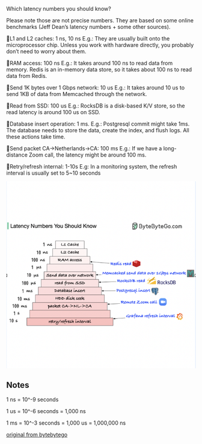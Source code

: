 Which latency numbers you should know?

Please note those are not precise numbers. They are based on some online benchmarks (Jeff Dean’s latency numbers + some other sources).

🔹L1 and L2 caches: 1 ns, 10 ns
E.g.: They are usually built onto the microprocessor chip. Unless you work with hardware directly, you probably don’t need to worry about them.

🔹RAM access: 100 ns
E.g.: It takes around 100 ns to read data from memory. Redis is an in-memory data store, so it takes about 100 ns to read data from Redis.

🔹Send 1K bytes over 1 Gbps network: 10 us
E.g.: It takes around 10 us to send 1KB of data from Memcached through the network.

🔹Read from SSD: 100 us
E.g.: RocksDB is a disk-based K/V store, so the read latency is around 100 us on SSD.

🔹Database insert operation: 1 ms.
E.g.: Postgresql commit might take 1ms. The database needs to store the data, create the index, and flush logs. All these actions take time.

🔹Send packet CA->Netherlands->CA: 100 ms
E.g.: If we have a long-distance Zoom call, the latency might be around 100 ms.

🔹Retry/refresh internal: 1-10s
E.g: In a monitoring system, the refresh interval is usually set to 5~10 seconds


![latence2](./latency.png)

Notes
-----
1 ns = 10^-9 seconds

1 us = 10^-6 seconds = 1,000 ns

1 ms = 10^-3 seconds = 1,000 us = 1,000,000 ns

[original from bytebytego](https://www.youtube.com/@ByteByteGo/community)
